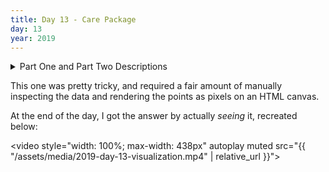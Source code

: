 ```yaml
---
title: Day 13 - Care Package
day: 13
year: 2019
---
```


<details>
    <summary>Part One and Part Two Descriptions</summary>
<article class="day-desc"><h2>--- Day 13: Care Package ---</h2><p>As you ponder the solitude of space and the ever-increasing three-hour roundtrip for messages between you and Earth, you notice that the Space Mail Indicator Light is blinking.  To help keep you sane, the Elves have sent you a care package.</p>
<p>It's a new game for the ship's <a href="https://en.wikipedia.org/wiki/Arcade_cabinet">arcade cabinet</a>! Unfortunately, the arcade is <em>all the way</em> on the other end of the ship. Surely, it won't be hard to build your own - the care package even comes with schematics.</p>
<p>The arcade cabinet runs <a href="https://adventofcode.com/2019/day/9">Intcode</a> software like the game the Elves sent (your puzzle input). It has a primitive screen capable of drawing square <em>tiles</em> on a grid.  The software draws tiles to the screen with output instructions: every three output instructions specify the <code>x</code> position (distance from the left), <code>y</code> position (distance from the top), and <code>tile id</code>. The <code>tile id</code> is interpreted as follows:</p>
<ul>
<li><code>0</code> is an <em>empty</em> tile.  No game object appears in this tile.</li>
<li><code>1</code> is a <em>wall</em> tile.  Walls are indestructible barriers.</li>
<li><code>2</code> is a <em>block</em> tile.  Blocks can be broken by the ball.</li>
<li><code>3</code> is a <em>horizontal paddle</em> tile.  The paddle is indestructible.</li>
<li><code>4</code> is a <em>ball</em> tile.  The ball moves diagonally and bounces off objects.</li>
</ul>
<p>For example, a sequence of output values like <code>1,2,3,6,5,4</code> would draw a <em>horizontal paddle</em> tile (<code>1</code> tile from the left and <code>2</code> tiles from the top) and a <em>ball</em> tile (<code>6</code> tiles from the left and <code>5</code> tiles from the top).</p>
<p>Start the game. <em>How many block tiles are on the screen when the game exits?</em></p>
</article>
<article class="day-desc"><h2 id="part2">--- Part Two ---</h2><p>The game didn't run because you didn't put in any quarters. Unfortunately, you did not bring any <span title="You do have crew quarters, but they won't fit in the machine.">quarters</span>. Memory address <code>0</code> represents the number of quarters that have been inserted; set it to <code>2</code> to play for free.</p>
<p>The arcade cabinet has a <a href="https://en.wikipedia.org/wiki/Joystick">joystick</a> that can move left and right.  The software reads the position of the joystick with input instructions:</p>
<ul>
<li>If the joystick is in the <em>neutral position</em>, provide <code>0</code>.</li>
<li>If the joystick is <em>tilted to the left</em>, provide <code>-1</code>.</li>
<li>If the joystick is <em>tilted to the right</em>, provide <code>1</code>.</li>
</ul>
<p>The arcade cabinet also has a <a href="https://en.wikipedia.org/wiki/Display_device#Segment_displays">segment display</a> capable of showing a single number that represents the player's current score. When three output instructions specify <code>X=-1, Y=0</code>, the third output instruction is not a tile; the value instead specifies the new score to show in the segment display.  For example, a sequence of output values like <code>-1,0,12345</code> would show <code>12345</code> as the player's current score.</p>
<p>Beat the game by breaking all the blocks. <em>What is your score after the last block is broken?</em></p>
</article>
</details>

This one was pretty tricky, and required a fair amount of manually inspecting the data
and rendering the points as pixels on an HTML canvas.

At the end of the day, I got the answer by actually _seeing_ it, recreated below:

<video style="width: 100%; max-width: 438px" autoplay muted src="{{ "/assets/media/2019-day-13-visualization.mp4" | relative_url }}">
